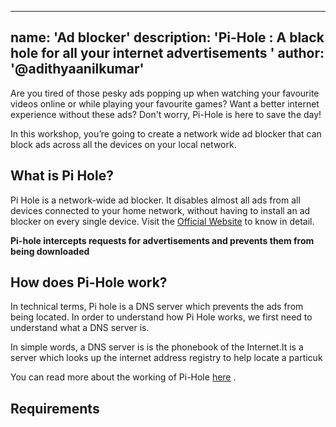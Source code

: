 
---
name: 'Ad blocker'
description: 'Pi-Hole :  A black hole for all your internet advertisements '
author: '@adithyaanilkumar'
---

Are you tired of those pesky ads popping up when watching your favourite videos online or while playing your favourite games?
Want a better internet experience without these ads? Don't worry, Pi-Hole is here to save the day!

In this workshop, you’re going to create a network wide ad blocker that can block ads across all the devices on your local network.  



## What is  Pi Hole?
Pi Hole is a network-wide ad blocker. It disables almost all ads from all devices connected to  your home network, without having to install an ad blocker on every single device. 
Visit the [Official Website](https://pi-hole.net/) to know in detail.

**Pi-hole intercepts requests for advertisements and prevents them from being downloaded**

## How does Pi-Hole work?
In technical terms, Pi hole is a DNS server which prevents the ads from being located.  In order to understand how Pi Hole works, we first need to understand what a DNS server is.

In simple words, a DNS server is is the phonebook of the Internet.It is a server which looks up the internet address registry to help locate a particuk



You can read more about the working of Pi-Hole [here](https://discourse.pi-hole.net/t/how-does-pi-hole-work/3141) .

## Requirements



<!--stackedit_data:
eyJoaXN0b3J5IjpbMTExODU2Mzk3MCwxMDgwODg0MTc1LC0yMD
Y2NzU0NzgsNDk0MTM0ODI2LDE3MTM3MDU0NywxOTE4MTI1NTQz
LDE3MzY2NjI0NjcsLTI3MzE1MTgwMywtMTQwNjk1ODM0MSwtMT
QyMTA1Njg2NSwyMDYyNTA0ODQ2XX0=
-->
